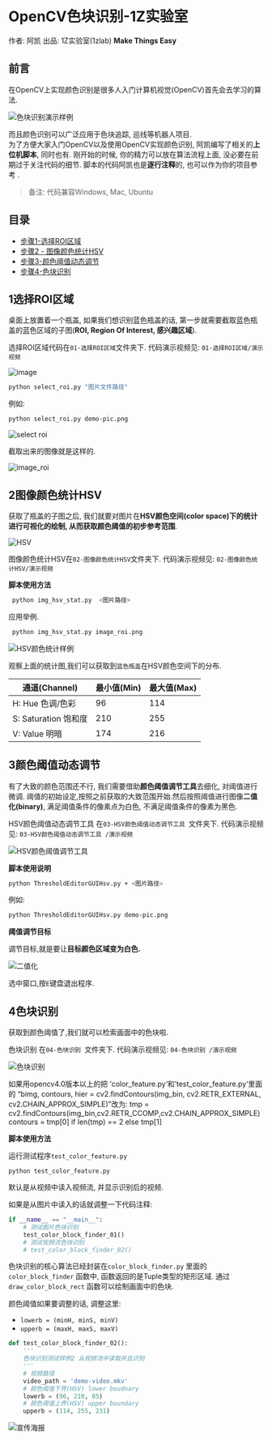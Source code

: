 # OpenCV色块识别-1Z实验室

作者: 阿凯
出品: 1Z实验室(1zlab) **Make Things Easy**

## 前言

在OpenCV上实现颜色识别是很多人入门计算机视觉(OpenCV)首先会去学习的算法.

![色块识别演示样例](./IMG/色块识别演示样例.png)

而且颜色识别可以广泛应用于色块追踪, 巡线等机器人项目.   
为了方便大家入门OpenCV以及使用OpenCV实现颜色识别, 阿凯编写了相关的**上位机脚本**, 同时也有. 刚开始的时候, 你的精力可以放在算法流程上面, 没必要在前期过于关注代码的细节. 脚本的代码阿凯也是**逐行注释**的, 也可以作为你的项目参考 .


> 备注: 代码兼容Windows, Mac, Ubuntu

## 目录

* [步骤1-选择ROI区域](#1选择ROI区域)
* [步骤2 - 图像颜色统计HSV](#2图像颜色统计HSV)
* [步骤3-颜色阈值动态调节](#3颜色阈值动态调节)
* [步骤4-色块识别](#4色块识别)


## 1选择ROI区域

桌面上放置着一个瓶盖, 如果我们想识别蓝色瓶盖的话, 第一步就需要截取蓝色瓶盖的蓝色区域的子图(**ROI, Region Of Interest, 感兴趣区域**).

选择ROI区域代码在`01-选择ROI区域`文件夹下.    代码演示视频见: `01-选择ROI区域/演示视频`

![image](./IMG/demo-pic.png)

```bash
python select_roi.py "图片文件路径"
```

例如:

```bash
python select_roi.py demo-pic.png
```

![select roi](./IMG/屏幕截图-01-测试视频-选择图像的ROI区域.mkv.png)

截取出来的图像就是这样的.

![image_roi](./IMG/image_roi.png)





## 2图像颜色统计HSV

获取了瓶盖的子图之后, 我们就要对图片在**HSV颜色空间(color space)**下的统计进行可视化的绘制, 从而**获取颜色阈值的初步参考范围**.

![HSV](./IMG/HSV-Color-Space.jpg)



图像颜色统计HSV在`02-图像颜色统计HSV`文件夹下.    代码演示视频见: `02-图像颜色统计HSV/演示视频`



**脚本使用方法**

```bash
 python img_hsv_stat.py  <图片路径>
```

应用举例.

```bash
 python img_hsv_stat.py image_roi.png
```



![HSV颜色统计样例](./IMG/HSV颜色统计样例.png)

观察上面的统计图,我们可以获取到`蓝色瓶盖`在HSV颜色空间下的分布.



| 通道(Channel)        | 最小值(Min) | 最大值(Max) |
| -------------------- | ----------- | ----------- |
| H: Hue  色调/色彩    | 96          | 114         |
| S: Saturation 饱和度 | 210         | 255         |
| V: Value  明暗       | 174         | 216         |





## 3颜色阈值动态调节



有了大致的颜色范围还不行,  我们需要借助**颜色阈值调节工具**去细化, 对阈值进行微调. 阈值的初始设定,按照之前获取的大致范围开始.然后按照阈值进行图像**二值化(binary)**, 满足阈值条件的像素点为白色, 不满足阈值条件的像素为黑色.



HSV颜色阈值动态调节工具 在`03-HSV颜色阈值动态调节工具 `文件夹下.    代码演示视频见: `03-HSV颜色阈值动态调节工具 /演示视频`

![HSV颜色阈值调节工具](./IMG/屏幕截图-03-HSV颜色阈值动态调节工具.mkv-1.png)



**脚本使用说明**

```bash
python ThresholdEditorGUIHsv.py + <图片路径>
```

例如:

```bash
python ThresholdEditorGUIHsv.py demo-pic.png
```



**阈值调节目标**

调节目标,就是要让**目标颜色区域变为白色.** 

![二值化](./IMG/图片二值化样例.png)

选中窗口,按`E`键盘退出程序.



## 4色块识别

获取到颜色阈值了,我们就可以检索画面中的色块啦. 

色块识别 在`04-色块识别 `文件夹下.    代码演示视频见: `04-色块识别 /演示视频`



![色块识别](./IMG/色块识别演示样例.png)

如果用opencv4.0版本以上的把 ’color_feature.py‘和’test_color_feature.py‘里面的 “bimg, contours, hier = cv2.findContours(img_bin, cv2.RETR_EXTERNAL, cv2.CHAIN_APPROX_SIMPLE)”改为:
tmp = cv2.findContours(img_bin,cv2.RETR_CCOMP,cv2.CHAIN_APPROX_SIMPLE)
contours = tmp[0] if len(tmp) == 2 else tmp[1]


**脚本使用方法**

运行测试程序`test_color_feature.py`

```
python test_color_feature.py
```

默认是从视频中读入视频流, 并显示识别后的视频.

如果是从图片中读入的话就调整一下代码注释:

```python
if __name__ == "__main__":
    # 测试图片色块识别
    test_color_block_finder_01()
    # 测试视频流色块识别
    # test_color_block_finder_02()
```



色块识别的核心算法已经封装在`color_block_finder.py` 里面的`color_block_finder` 函数中, 函数返回的是Tuple类型的矩形区域. 通过`draw_color_block_rect` 函数可以绘制画面中的色块.



颜色阈值如果要调整的话, 调整这里:

* `lowerb = (minH, minS, minV)`
* `upperb = (maxH, maxS, maxV)`

```python
def test_color_block_finder_02():
    '''
    色块识别测试样例2 从视频流中读取并且识别
    '''
    # 视频路径
    video_path = 'demo-video.mkv'
    # 颜色阈值下界(HSV) lower boudnary
    lowerb = (96, 210, 85) 
    # 颜色阈值上界(HSV) upper boundary
    upperb = (114, 255, 231)
```

![宣传海报](./IMG/宣传海报.png)
